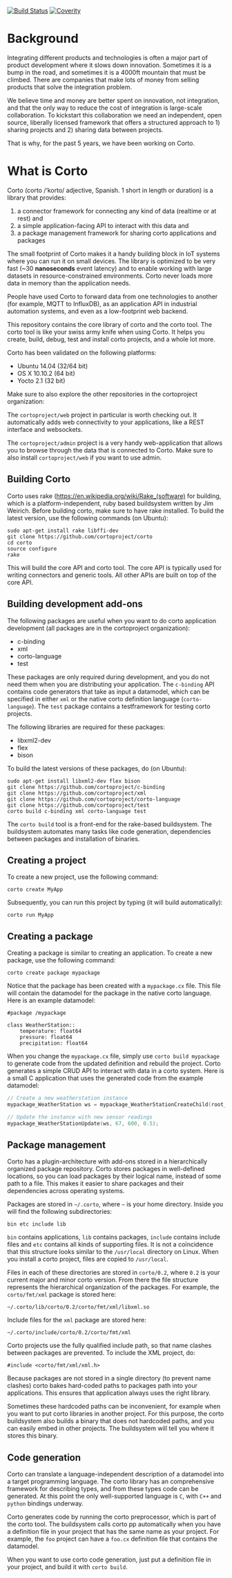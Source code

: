 [![Build Status](https://travis-ci.org/cortoproject/corto.svg?branch=master)](https://travis-ci.org/cortoproject/corto)
[![Coverity](https://scan.coverity.com/projects/3807/badge.svg)](https://scan.coverity.com/projects/3807)

# Background
Integrating different products and technologies is often a major part of product development where it slows down innovation. Sometimes it is a bump in the road, and sometimes it is a 4000ft mountain that must be climbed. There are companies that make lots of money from selling products that solve the integration problem.

We believe time and money are better spent on innovation, not integration, and that the only way to reduce the cost of integration is large-scale collaboration. To kickstart this collaboration we need an independent, open source, liberally licensed framework that offers a structured approach to 1) sharing projects and 2) sharing data between projects.

That is why, for the past 5 years, we have been working on Corto.

# What is Corto
Corto (corto /‘korto/ adjective, Spanish. 1 short in length or duration) is a library that provides:

1. a connector framework for connecting any kind of data (realtime or at rest) and
2. a simple application-facing API to interact with this data and
3. a package management framework for sharing corto applications and packages

The small footprint of Corto makes it a handy building block in IoT systems where you can run it on small devices. The library is optimized to be very fast (~30 **nanoseconds** event latency) and to enable working with large datasets in resource-constrained environments. Corto never loads more data in memory than the application needs.

People have used Corto to forward data from one technologies to another (for example, MQTT to InfluxDB), as an application API in industrial automation systems, and even as a low-footprint web backend.

This repository contains the core library of corto and the corto tool. The corto tool is like your swiss army knife when using Corto. It helps you create, build, debug, test and install corto projects, and a whole lot more.

Corto has been validated on the following platforms:
 * Ubuntu 14.04 (32/64 bit)
 * OS X 10.10.2 (64 bit)
 * Yocto 2.1 (32 bit)

Make sure to also explore the other repositories in the cortoproject organization:

The `cortoproject/web` project in particular is worth checking out. It automatically adds web connectivity to your applications, like a REST interface and websockets.

The `cortoproject/admin` project is a very handy web-application that allows you to browse through the data that is connected to Corto. Make sure to also install `cortoproject/web` if you want to use admin.

## Building Corto
Corto uses rake (https://en.wikipedia.org/wiki/Rake_(software) for building, which is a platform-independent, ruby based buildsystem written by Jim Weirich. Before building corto, make sure to have rake installed. To build the latest version, use the following commands (on Ubuntu):
```
sudo apt-get install rake libffi-dev
git clone https://github.com/cortoproject/corto
cd corto
source configure
rake
```

This will build the core API and corto tool. The core API is typically used for writing connectors and generic tools. All other APIs are built on top of the core API.

## Building development add-ons
The following packages are useful when you want to do corto application development (all packages are in the cortoproject organization):
 * c-binding
 * xml
 * corto-language
 * test

These packages are only required during development, and you do not need them when you are distributing your application. The `c-binding` API contains code generators that take as input a datamodel, which can be specified in either `xml` or the native corto definition language (`corto-language`). The `test` package contains a testframework for testing corto projects.

The following libraries are required for these packages:
 * libxml2-dev
 * flex
 * bison

To build the latest versions of these packages, do (on Ubuntu):
```
sudo apt-get install libxml2-dev flex bison
git clone https://github.com/cortoproject/c-binding
git clone https://github.com/cortoproject/xml
git clone https://github.com/cortoproject/corto-language
git clone https://github.com/cortoproject/test
corto build c-binding xml corto-language test
```
The `corto build` tool is a front-end for the rake-based buildsystem. The buildsystem automates many tasks like code generation, dependencies between packages and installation of binaries.

## Creating a project
To create a new project, use the following command:
```
corto create MyApp
```
Subsequently, you can run this project by typing (it will build automatically):
```
corto run MyApp
```

## Creating a package
Creating a package is similar to creating an application. To create a new package, use the following command:
```
corto create package mypackage
```
Notice that the package has been created with a `mypackage.cx` file. This file will contain the datamodel for the package in the native corto language. Here is an example datamodel:
```
#package /mypackage

class WeatherStation::
    temperature: float64
    pressure: float64
    precipitation: float64
```
When you change the `mypackage.cx` file, simply use `corto build mypackage` to generate code from the updated definition and rebuild the project. Corto generates a simple CRUD API to interact with data in a corto system.  Here is a small C application that uses the generated code from the example datamodel:

```c
// Create a new weatherstation instance
mypackage_WeatherStation ws = mypackage_WeatherStationCreateChild(root_o, "ws", 65.0, 500.0, 0.5);

// Update the instance with new sensor readings
mypackage_WeatherStationUpdate(ws, 67, 600, 0.5);
```

## Package management
Corto has a plugin-architecture with add-ons stored in a hierarchically organized package repository. Corto stores packages in well-defined locations, so you can load packages by their logical name, instead of some path to a file. This makes it easier to share packages and their dependencies across operating systems.

Packages are stored in `~/.corto`, where `~` is your home directory. Inside you will find the following subdirectories:
```
bin etc include lib
```
`bin` contains applications, `lib` contains packages, `include` contains include files and `etc` contains all kinds of supporting files. It is not a coïncidence that this structure looks similar to the `/usr/local` directory on Linux. When you install a corto project, files are copied to `/usr/local`.

Files in each of these directories are stored in `corto/0.2`, where `0.2` is your current major and minor corto version. From there the file structure represents the hierarchical organization of the packages. For example, the `corto/fmt/xml` package is stored here:
```
~/.corto/lib/corto/0.2/corto/fmt/xml/libxml.so
```
Include files for the `xml` package are stored here:
```
~/.corto/include/corto/0.2/corto/fmt/xml
```
Corto projects use the fully qualified include path, so that name clashes between packages are prevented. To include the XML project, do:
```
#include <corto/fmt/xml/xml.h>
```
Because packages are not stored in a single directory (to prevent name clashes) corto bakes hard-coded paths to packages path into your applications. This ensures that application always uses the right library.

Sometimes these hardcoded paths can be inconvenient, for example when you want to put corto libraries in another project. For this purpose, the corto buildsystem also builds a binary that does not hardcoded paths, and you can easily embed in other projects. The buildsystem will tell you where it stores this binary.

## Code generation
Corto can translate a language-independent description of a datamodel into a target programming language. The corto library has an comprehensive framework for describing types, and from these types code can be generated. At this point the only well-supported language is `C`, with `C++` and `python` bindings underway.

Corto generates code by running the corto preprocessor, which is part of the corto tool. The buildsystem calls corto pp automatically when you have a definition file in your project that has the same name as your project. For example, the `foo` project can have a `foo.cx` definition file that contains the datamodel.

When you want to use corto code generation, just put a definition file in your project, and build it with `corto build`.
 
